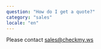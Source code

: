 ```yaml
---
question: "How do I get a quote?"
category: "sales"
locale: "en"
---
```


Please contact sales@checkmy.ws